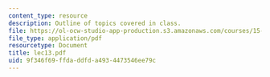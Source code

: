 ```yaml
---
content_type: resource
description: Outline of topics covered in class.
file: https://ol-ocw-studio-app-production.s3.amazonaws.com/courses/15-024-applied-economics-for-managers-summer-2004/9f346f69ffdaddfda4934473546ee79c_lec13.pdf
file_type: application/pdf
resourcetype: Document
title: lec13.pdf
uid: 9f346f69-ffda-ddfd-a493-4473546ee79c
---
```

